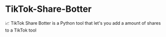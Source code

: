 # TikTok-Share-Botter
📈  TikTok Share Botter is a Python tool that let's you add a amount of shares to a TikTok tool
